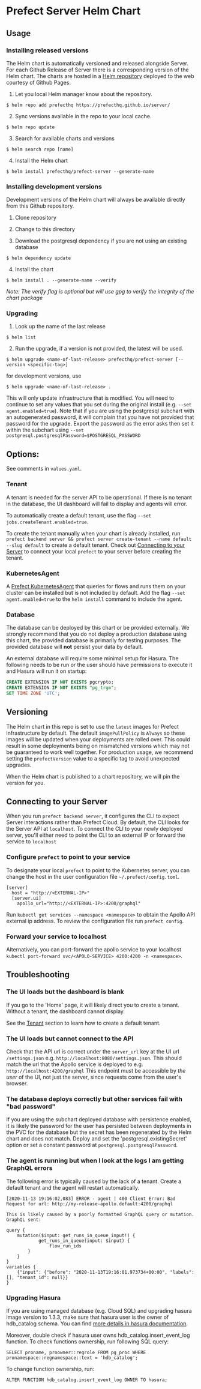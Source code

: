 # Prefect Server Helm Chart

## Usage

### Installing released versions

The Helm chart is automatically versioned and released alongside Server. 
For each Github Release of Server there is a corresponding version of the Helm chart.
The charts are hosted in a [Helm repository](https://helm.sh/docs/chart_repository/) deployed to the web courtesy of Github Pages.

1. Let you local Helm manager know about the repository.
```
$ helm repo add prefecthq https://prefecthq.github.io/server/
```

2. Sync versions available in the repo to your local cache.
```
$ helm repo update
```

3. Search for available charts and versions
```
$ helm search repo [name]
```

4. Install the Helm chart
```
$ helm install prefecthq/prefect-server --generate-name
```

### Installing development versions

Development versions of the Helm chart will always be available directly from this Github repository.

1. Clone repository

2. Change to this directory

3. Download the postgresql dependency if you are not using an existing database

```
$ helm dependency update
```

4. Install the chart

```
$ helm install . --generate-name --verify
```

_Note: The verify flag is optional but will use gpg to verify the integrity of the chart package_

### Upgrading

1. Look up the name of the last release

```
$ helm list
```

2. Run the upgrade, if a version is not provided, the latest will be used.
```
$ helm upgrade <name-of-last-release> prefecthq/prefect-server [--version <specific-tag>]
```
for development versions, use
```
$ helm upgrade <name-of-last-release> .
```


This will only update infrastructure that is modified.
You will need to continue to set any values that you set during the original install (e.g. `--set agent.enabled=true`).
Note that if you are using the postgresql subchart with an autogenerated password, it will complain that you have not
provided that password for the upgrade.
Export the password as the error asks then set it within the subchart using `--set postgresql.postgresqlPassword=$POSTGRESQL_PASSWORD`


## Options:

See comments in `values.yaml`.

### Tenant
A tenant is needed for the server API to be operational.
If there is no tenant in the database, the UI dashboard will fail to display and agents will error.

To automatically create a default tenant, use the flag `--set jobs.createTenant.enabled=true`.

To create the tenant manually when your chart is already installed, 
run `prefect backend server && prefect server create-tenant --name default --slug default` to create a default tenant.
Check out [Connecting to your Server](#connecting-to-your-server) to connect your local `prefect` to your server before creating the tenant.

### KubernetesAgent

A [Prefect KubernetesAgent](https://docs.prefect.io/orchestration/agents/kubernetes.html) that queries for flows and runs them on your cluster can be installed but is not included by default.
Add the flag `--set agent.enabled=true` to the `helm install` command to include the agent.

### Database

The database can be deployed by this chart or be provided externally. 
We strongly recommend that you do not deploy a production database using this chart, the provided database is primarily for testing purposes.
The provided database will **not** persist your data by default.

An external database will require some minimal setup for Hasura.
The following needs to be run or the user should have permissions to execute it and Hasura will run it on startup:

```sql
CREATE EXTENSION IF NOT EXISTS pgcrypto;
CREATE EXTENSION IF NOT EXISTS "pg_trgm";
SET TIME ZONE 'UTC';
```

## Versioning

The Helm chart in this repo is set to use the `latest` images for Prefect infrastructure by default.
The default `imagePullPolicy` is `Always` so these images will be updated when your deployments are rolled over.
This could result in some deployments being on mismatched versions which may not be guaranteed to work well together.
For production usage, we recommend setting the `prefectVersion` value to a specific tag to avoid unexpected upgrades.

When the Helm chart is published to a chart repository, we will pin the version for you.

##  Connecting to your Server

When you run `prefect backend server`, it configures the CLI to expect Server interactions rather than Prefect Cloud. By default, the CLI looks for the Server API at `localhost`. To connect the CLI to your newly deployed server, you'll either need to point the CLI to an external IP or forward the service to `localhost`
### Configure `prefect` to point to your service

To designate your local `prefect` to point to the Kubernetes server, 
you can change the host in the user configuration file `~/.prefect/config.toml`.

```
[server]
  host = "http://<EXTERNAL-IP>"
  [server.ui]
    apollo_url="http://<EXTERNAL-IP>:4200/graphql"
```
Run `kubectl get services --namespace <namespace>` to obtain the Apollo API external ip address.
To review the configuration file run `prefect config`.
 
### Forward your service to localhost 

Alternatively, you can port-forward the apollo service to your localhost 
`kubectl port-forward svc/<APOLO-SERVICE> 4200:4200 -n <namespace>`. 


## Troubleshooting

### The UI loads but the dashboard is blank

If you go to the 'Home' page, it will likely direct you to create a tenant. Without a tenant, the dashboard cannot display.

See the [Tenant](#tenant) section to learn how to create a default tenant.

### The UI loads but cannot connect to the API

Check that the API url is correct under the `server_url` key at the UI url `/settings.json` e.g. `http://localhost:8080/settings.json`.
This should match the url that the Apollo service is deployed to e.g. `http://localhost:4200/graphql`
This endpoint must be accessible by *the user* of the UI, not just the server, since requests come from the user's browser.

### The database deploys correctly but other services fail with "bad password"

If you are using the subchart deployed database with persistence enabled, 
it is likely the password for the user has persisted between deployments in the PVC for the database but the secret has been regenerated by the Helm chart and does not match. 
Deploy and set the 'postgresql.existingSecret' option or set a constant password at `postgresql.postgresqlPassword`.

### The agent is running but when I look at the logs I am getting GraphQL errors

The following error is typically caused by the lack of a tenant. Create a default tenant and the agent will restart automatically.
```
[2020-11-13 19:16:02,083] ERROR - agent | 400 Client Error: Bad Request for url: http://my-release-apollo.default:4200/graphql

This is likely caused by a poorly formatted GraphQL query or mutation. GraphQL sent:

query {
    mutation($input: get_runs_in_queue_input!) {
            get_runs_in_queue(input: $input) {
                flow_run_ids
        }
    }
}
variables {
    {"input": {"before": "2020-11-13T19:16:01.973734+00:00", "labels": [], "tenant_id": null}}
}
```

### Upgrading Hasura

If you are using managed database (e.g. Cloud SQL) and upgrading hasura image version to 1.3.3, make sure that hasura user is the owner of hdb_catalog schema. 
You can find [more details in hasura documentation](https://hasura.io/docs/1.0/graphql/core/deployment/postgres-requirements.html#notes-for-managed-databases-aws-rds-gcp-cloud-sql-etc).

Moreover, double check if hasura user owns hdb_catalog.insert_event_log function. 
To check functions ownership, run following SQL query: 
```
SELECT proname, proowner::regrole FROM pg_proc WHERE pronamespace::regnamespace::text = 'hdb_catalog';
```

To change function ownership, run: 
```
ALTER FUNCTION hdb_catalog.insert_event_log OWNER TO hasura;
```
